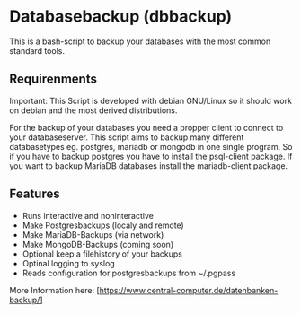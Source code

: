 # Databasebackup (dbbackup)

This is a bash-script to backup your databases with the most common standard tools.

## Requirenments

Important: This Script is developed with debian GNU/Linux so it should work on debian and the most derived distributions.

For the backup of your databases you need a propper client to connect to your databaseserver.
This script aims to backup many different databasetypes eg. postgres, mariadb or mongodb in one single program. So if you have to backup postgres you have to install the psql-client package. If you want to backup MariaDB databases install the mariadb-client package.

## Features

* Runs interactive and noninteractive
* Make Postgresbackups (localy and remote)
* Make MariaDB-Backups (via network)
* Make MongoDB-Backups (coming soon)
* Optional keep a filehistory of your backups
* Optinal logging to syslog
* Reads configuration for postgresbackups from ~/.pgpass

More Information here: [https://www.central-computer.de/datenbanken-backup/]

